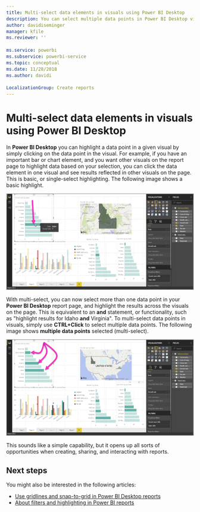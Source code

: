 ```yaml
---
title: Multi-select data elements in visuals using Power BI Desktop
description: You can select multiple data points in Power BI Desktop visuals with simple CTRL+Click
author: davidiseminger
manager: kfile
ms.reviewer: ''

ms.service: powerbi
ms.subservice: powerbi-service
ms.topic: conceptual
ms.date: 11/28/2018
ms.author: davidi

LocalizationGroup: Create reports
---
```

# Multi-select data elements in visuals using Power BI Desktop

In **Power BI Desktop** you can highlight a data point in a given visual by simply clicking on the data point in the visual. For example, if you have an important bar or chart element, and you want other visuals on the report page to highlight data based on your selection, you can click the data element in one visual and see results reflected in other visuals on the page. This is basic, or single-select highlighting. The following image shows a basic highlight. 

![](media/desktop-multi-select/multi-select_01.png)

With multi-select, you can now select more than one data point in your **Power BI Desktop** report page, and highlight the results across the visuals on the page. This is equivalent to an **and** statement, or functionality, such as "highlight results for Idaho **and** Virginia". To multi-select data points in visuals, simply use **CTRL+Click** to select multiple data points. The following image shows **multiple data points** selected (multi-select).

![](media/desktop-multi-select/multi-select_02.png)

This sounds like a simple capability, but it opens up all sorts of opportunities when creating, sharing, and interacting with reports. 

## Next steps

You might also be interested in the following articles:

* [Use gridlines and snap-to-grid in Power BI Desktop reports](desktop-gridlines-snap-to-grid.md)
* [About filters and highlighting in Power BI reports](power-bi-reports-filters-and-highlighting.md)

